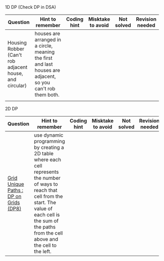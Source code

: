 1D DP
(Check DP in DSA)

| Question                                                   | Hint to remember                                                                                             | Coding hint | Misktake to avoid | Not solved | Revision needed |
| ---------------------------------------------------------- | ------------------------------------------------------------------------------------------------------------ | ----------- | ----------------- | ---------- | --------------- |
| Housing Robber<br>(Can't rob adjacent house, and circular) | houses are arranged in a circle, meaning the first and last houses are adjacent, so you can't rob them both. |             |                   |            |                 |
|                                                            |                                                                                                              |             |                   |            |                 |


2D DP

| Question                                                                                                            | Hint to remember                                                                                                                                                                                                             | Coding hint | Misktake to avoid | Not solved | Revision needed |
| ------------------------------------------------------------------------------------------------------------------- | ---------------------------------------------------------------------------------------------------------------------------------------------------------------------------------------------------------------------------- | ----------- | ----------------- | ---------- | --------------- |
| [Grid Unique Paths : DP on Grids (DP8)](https://takeuforward.org/data-structure/grid-unique-paths-dp-on-grids-dp8/) | use dynamic programming by creating a 2D table where each cell represents the number of ways to reach that cell from the start. The value of each cell is the sum of the paths from the cell above and the cell to the left. |             |                   |            |                 |
